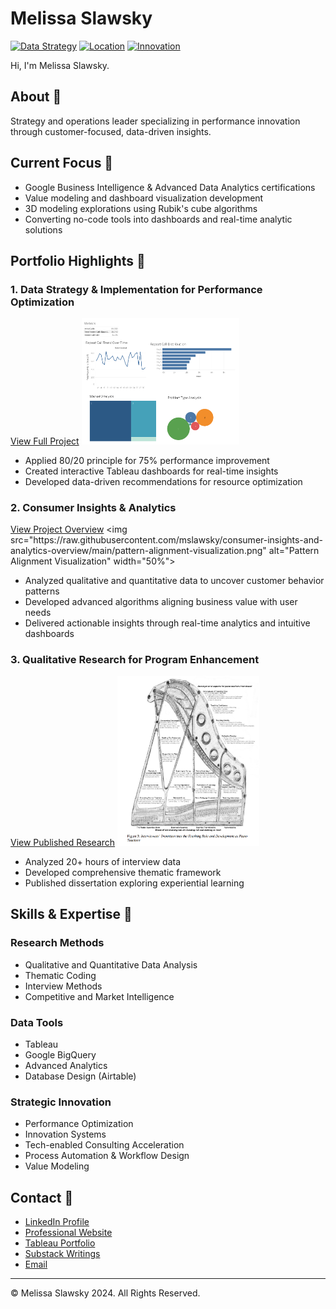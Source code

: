 # Melissa Slawsky
[![Data Strategy](https://img.shields.io/badge/Strategy-Data--Driven-blue)]()
[![Location](https://img.shields.io/badge/Location-Arden%20NC-green)]()
[![Innovation](https://img.shields.io/badge/Focus-Strategic%20Management-orange)]()

Hi, I'm Melissa Slawsky. 

## About 👤
Strategy and operations leader specializing in performance innovation through customer-focused, data-driven insights. 

## Current Focus 🔬
- Google Business Intelligence & Advanced Data Analytics certifications
- Value modeling and dashboard visualization development
- 3D modeling explorations using Rubik's cube algorithms
- Converting no-code tools into dashboards and real-time analytic solutions

## Portfolio Highlights 🔎

### 1. Data Strategy & Implementation for Performance Optimization
[View Full Project](https://github.com/mslawsky/google-fiber-dashboard-analytics)
<img src="https://raw.githubusercontent.com/mslawsky/google-fiber-dashboard-analytics/main/dashboard-google-fiber.png" alt="Google Fiber Dashboard" width="50%">
- Applied 80/20 principle for 75% performance improvement
- Created interactive Tableau dashboards for real-time insights
- Developed data-driven recommendations for resource optimization


### 2. Consumer Insights & Analytics
[View Project Overview]([https://digitalcommons.usf.edu/etd/3352/](https://github.com/mslawsky/consumer-insights-and-analytics-evolution))
<img src="https://raw.githubusercontent.com/mslawsky/consumer-insights-and-analytics-overview/main/pattern-alignment-visualization.png" alt="Pattern Alignment Visualization" width="50%">
- Analyzed qualitative and quantitative data to uncover customer behavior patterns
- Developed advanced algorithms aligning business value with user needs
- Delivered actionable insights through real-time analytics and intuitive dashboards

  
### 3. Qualitative Research for Program Enhancement
[View Published Research](https://digitalcommons.usf.edu/etd/3352/)
<img src="https://raw.githubusercontent.com/mslawsky/qualitative-dissertation-research/main/thematic-analysis.png" alt="Thematic Analysis Framework" width="45%">
- Analyzed 20+ hours of interview data
- Developed comprehensive thematic framework
- Published dissertation exploring experiential learning


## Skills & Expertise 📐

### Research Methods
- Qualitative and Quantitative Data Analysis
- Thematic Coding
- Interview Methods
- Competitive and Market Intelligence

### Data Tools
- Tableau
- Google BigQuery
- Advanced Analytics
- Database Design (Airtable)

### Strategic Innovation
- Performance Optimization
- Innovation Systems
- Tech-enabled Consulting Acceleration
- Process Automation & Workflow Design
- Value Modeling

## Contact 📧
- [LinkedIn Profile](https://www.linkedin.com/in/melissaslawsky/)
- [Professional Website](https://melissaslawsky.com/client-results/)
- [Tableau Portfolio](https://public.tableau.com/app/profile/melissa.slawsky1925/vizzes)
- [Substack Writings](https://melissaslawsky.substack.com/)
- [Email](mailto:melissa@melissaslawsky.com)

---
© Melissa Slawsky 2024. All Rights Reserved.
